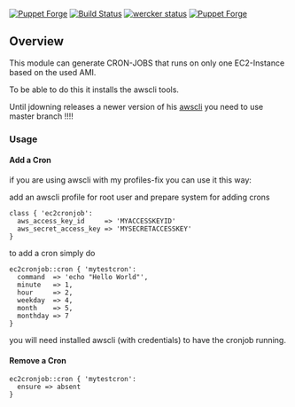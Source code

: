[![Puppet Forge](https://img.shields.io/puppetforge/v/paschdan/ec2cronjob.svg)](https://forge.puppetlabs.com/paschdan/ec2cronjob)
[![Build Status](https://travis-ci.org/asgoodasnu/puppet-ec2cronjob.svg)](https://travis-ci.org/asgoodasnu/puppet-ec2cronjob)
[![wercker status](https://app.wercker.com/status/430494f38e61c46e948dcd39b6f3f6d8/s/master "wercker status")](https://app.wercker.com/project/bykey/430494f38e61c46e948dcd39b6f3f6d8)
[![Puppet Forge](https://img.shields.io/puppetforge/dt/paschdan/ec2cronjob.svg)]()

## Overview

This module can generate CRON-JOBS that runs on only one EC2-Instance based on the used AMI.

To be able to do this it installs the awscli tools.

Until jdowning releases a newer version of his [awscli](https://forge.puppetlabs.com/jdowning/awscli)
you need to use master branch !!!!

### Usage


#### Add a Cron

if you are using awscli with my profiles-fix you can use it this way:

add an awscli profile for root user and prepare system for adding crons

```
class { 'ec2cronjob':
  aws_access_key_id     => 'MYACCESSKEYID'
  aws_secret_access_key => 'MYSECRETACCESSKEY'
}
```

to add a cron simply do

```
ec2cronjob::cron { 'mytestcron':
  command  => 'echo "Hello World"',
  minute   => 1,
  hour     => 2,
  weekday  => 4,
  month    => 5,
  monthday => 7
}
```

you will need installed awscli (with credentials) to have the cronjob running.

#### Remove a Cron

```
ec2cronjob::cron { 'mytestcron':
  ensure => absent
}
```
